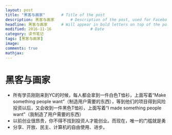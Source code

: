 ```yaml
---
layout: post
title: "黑客与画家"       # Title of the post
description: 黑客与画家       # Description of the post, used for Facebook Opengraph & Twitter
headline: 黑客与画家      # Will appear in bold letters on top of the post
modified: 2016-11-16                 # Date
category: 读书笔记
tags: [黑客与画家]
image:
comments: true
mathjax:
---
```


# 黑客与画家

- 所有学员刚刚来到YC的时候，每人都会拿到一件白色T恤衫，上面写着“Make something people want”（制造用户需要的东西），等到他们的项目得到风险投资以后，又会收到一件黑色T恤衫，上面写着“I made something people want”（我制造了用户需要的东西）
- 以前创业很昂贵，你不得不找到投资人才能创业。而现在，唯一的门槛就是勇
- 分享、开放、民主、计算机的自由使用、进步。
